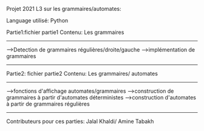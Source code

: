 Projet 2021 L3 sur les grammaires/automates:

Language utilisé: Python


Partie1:fichier partie1
Contenu: Les grammaires

------------------------------------------------------------------

-->Detection de grammaires régulières/droite/gauche
-->implémentation de grammaires

------------------------------------------------------------------

Partie2: fichier partie2
Contenu: Les grammaires/ automates

------------------------------------------------------------------

-->fonctions d'affichage automates/grammaires
-->construction de grammaires à partir d'automates déterministes
-->construction d'automates à partir de grammaires régulières

------------------------------------------------------------------


Contributeurs pour ces parties:
Jalal Khaldi/ Amine Tabakh
